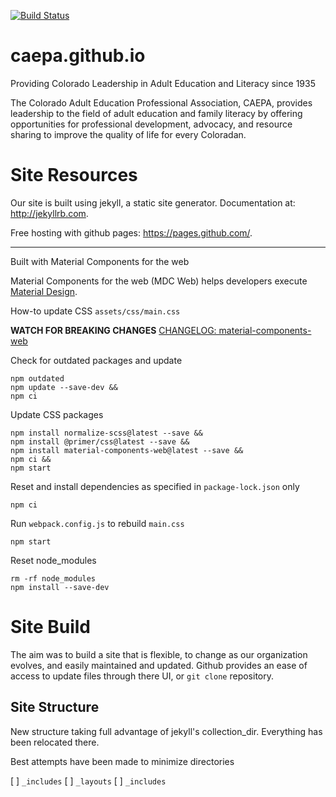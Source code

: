 [![Build Status](https://travis-ci.org/caepa/caepa.github.io.svg?branch=master)](https://travis-ci.org/caepa/caepa.github.io)


# caepa.github.io

Providing Colorado Leadership in Adult Education and Literacy since 1935

The Colorado Adult Education Professional Association, CAEPA, provides leadership to the field of adult education and family literacy by offering opportunities for professional development, advocacy, and resource sharing to improve the quality of life for every Coloradan.


# Site Resources

Our site is built using jekyll, a static site generator. Documentation at: http://jekyllrb.com.

Free hosting with github pages: https://pages.github.com/.

---
Built with Material Components for the web

Material Components for the web (MDC Web) helps developers execute [Material Design](https://www.material.io).

How-to update CSS `assets/css/main.css`

**WATCH FOR BREAKING CHANGES**
[CHANGELOG: material-components-web](https://github.com/material-components/material-components-web/blob/master/CHANGELOG.md)

Check for outdated packages and update
```
npm outdated
npm update --save-dev &&
npm ci
```

Update CSS packages
```
npm install normalize-scss@latest --save &&
npm install @primer/css@latest --save &&
npm install material-components-web@latest --save &&
npm ci &&
npm start
```

Reset and install dependencies as specified in ```package-lock.json``` only
```
npm ci
```

Run ```webpack.config.js``` to rebuild ```main.css```
```
npm start
```

Reset node_modules
```
rm -rf node_modules
npm install --save-dev
```


# Site Build

The aim was to build a site that is flexible, to change as our organization evolves, and easily maintained and updated. Github provides an ease of access to update files through there UI, or `git clone` repository.


## Site Structure

New structure taking full advantage of jekyll's collection_dir. Everything has been relocated there.

Best attempts have been made to minimize directories

[ ] `_includes`
[ ] `_layouts`
[ ] `_includes`
